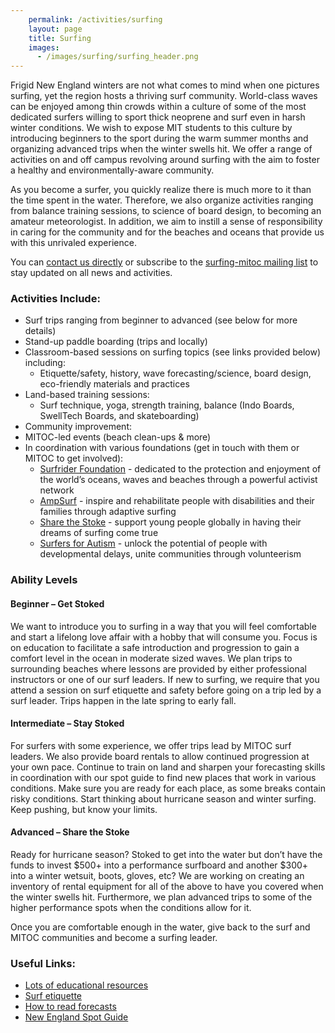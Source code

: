 ```yaml
---
    permalink: /activities/surfing
    layout: page
    title: Surfing
    images:
      - /images/surfing/surfing_header.png
---
```


Frigid New England winters are not what comes to mind when one pictures surfing, yet the region hosts a thriving surf community. World-class waves can be enjoyed among thin crowds within a culture of some of the most dedicated surfers willing to sport thick neoprene and surf even in harsh winter conditions. We wish to expose MIT students to this culture by introducing beginners to the sport during the warm summer months and organizing advanced trips when the winter swells hit. We offer a range of activities on and off campus revolving around surfing with the aim to foster a healthy and environmentally-aware community.

As you become a surfer, you quickly realize there is much more to it than the time spent in the water. Therefore, we also organize activities ranging from balance training sessions, to science of board design, to becoming an amateur meteorologist. In addition, we aim to instill a sense of responsibility in caring for the community and for the beaches and oceans that provide us with this unrivaled experience.

You can [contact us directly](mailto:gslg-surfing-organizer@mit.edu) or subscribe to the [surfing-mitoc mailing list](http://mailman.mit.edu/mailman/listinfo/surfing-mitoc) to stay updated on all news and activities.

### Activities Include:

*   Surf trips ranging from beginner to advanced (see below for more details)
*   Stand-up paddle boarding (trips and locally)
*   Classroom-based sessions on surfing topics (see links provided below) including:
    *   Etiquette/safety, history, wave forecasting/science, board design, eco-friendly materials and practices
*   Land-based training sessions:
    *   Surf technique, yoga, strength training, balance (Indo Boards, SwellTech Boards, and skateboarding)
*   Community improvement:
*   MITOC-led events (beach clean-ups & more)
*   In coordination with various foundations (get in touch with them or MITOC to get involved):
    *   [Surfrider Foundation](https://www.surfrider.org) - dedicated to the protection and enjoyment of the world’s oceans, waves and beaches through a powerful activist network
    *   [AmpSurf](http://ampsurf.org) - inspire and rehabilitate people with disabilities and their families through adaptive surfing
    *   [Share the Stoke](http://sharethestokefoundation.org/) - support young people globally in having their dreams of surfing come true
    *   [Surfers for Autism](http://www.surfersforautism.org) - unlock the potential of people with developmental delays, unite communities through volunteerism

### Ability Levels

#### Beginner – Get Stoked

We want to introduce you to surfing in a way that you will feel comfortable and start a lifelong love affair with a hobby that will consume you. Focus is on education to facilitate a safe introduction and progression to gain a comfort level in the ocean in moderate sized waves. We plan trips to surrounding beaches where lessons are provided by either professional instructors or one of our surf leaders. If new to surfing, we require that you attend a session on surf etiquette and safety before going on a trip led by a surf leader. Trips happen in the late spring to early fall.

#### Intermediate – Stay Stoked

For surfers with some experience, we offer trips lead by MITOC surf leaders. We also provide board rentals to allow continued progression at your own pace. Continue to train on land and sharpen your forecasting skills in coordination with our spot guide to find new places that work in various conditions. Make sure you are ready for each place, as some breaks contain risky conditions. Start thinking about hurricane season and winter surfing. Keep pushing, but know your limits.

#### Advanced – Share the Stoke

Ready for hurricane season? Stoked to get into the water but don’t have the funds to invest $500+ into a performance surfboard and another $300+ into a winter wetsuit, boots, gloves, etc? We are working on creating an inventory of rental equipment for all of the above to have you covered when the winter swells hit. Furthermore, we plan advanced trips to some of the higher performance spots when the conditions allow for it.

Once you are comfortable enough in the water, give back to the surf and MITOC communities and become a surfing leader.

### Useful Links:

*   [Lots of educational resources](https://northeastsurfing.com/education/)
*   [Surf etiquette](https://northeastsurfing.com/education/etiquette/)
*   [How to read forecasts](https://northeastsurfing.com/education/reading-forecast-reports/)
*   [New England Spot Guide](https://magicseaweed.com/New-England-Surf-Forecast/21/)
